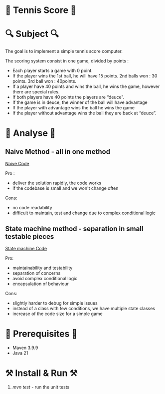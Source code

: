 # 🎾 Tennis Score 🎾

# 🔍 Subject 🔍

The goal is to implement a simple tennis score computer.

The scoring system consist in one game, divided by points :

* Each player starts a game with 0 point.
* If the player wins the 1st ball, he will have 15 points. 2nd balls won : 30 points. 3rd ball won : 40points.
* If a player have 40 points and wins the ball, he wins the game, however there are special rules.
* If both players have 40 points the players are “deuce”.
* If the game is in deuce, the winner of the ball will have advantage
* If the player with advantage wins the ball he wins the game
* If the player without advantage wins the ball they are back at “deuce”.

# 🧠 Analyse 🧠 
## Naive Method - all in one method 
[Naive Code](./src/main/java/ro/alexil/tennis/TennisGameNaive.java)

Pro : 
 - deliver the solution rapidly, the code works
 - if the codebase is small and we won't change often

Cons: 
 - no code readability 
 - difficult to maintain, test and change due to complex conditional logic  
 
## State machine method - separation in small testable pieces   

[State machine Code](./src/main/java/ro/alexil/tennis/TennisGame.java)

Pro: 
 - maintainability and testability 
 - separation of concerns 
 - avoid complex conditional logic 
 - encapsulation of behaviour

Cons: 
 - slightly harder to debug for simple issues
 - instead of a class with few conditions, we have multiple state classes 
 - increase of the code size for a simple game 

# 🔗 Prerequisites 🔗

* Maven 3.9.9
* Java 21

# ⚒️ Install & Run ⚒️

1. *mvn test* - run the unit tests 
